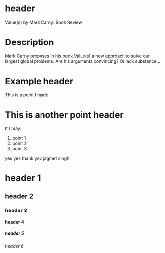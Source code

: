 # header
Value(s) by Mark Carny: Book Review

# Description
Mark Carny proposes in his book Value(s) a new approach to solve our largest global problems. Are his arguments convincing? Or lack substance...

# Example header

This is a point I made


# This is another point header

If I may:
1. point 1
2. point 2
3. point 3

yes yes thank you jagmet singh

# header 1 
## header 2
### header 3
#### header 4
##### header 5
###### header 6




